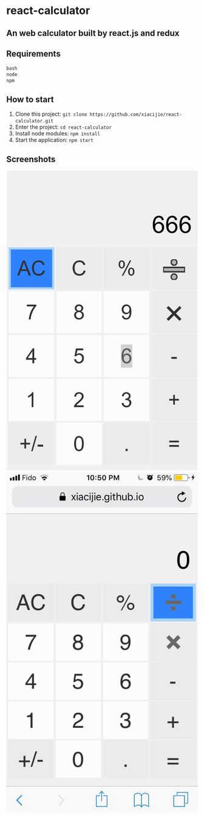 # react-calculator
An web calculator built by react.js and redux
---------------------------------------------

Requirements
------------
```
bash
node
npm
```

How to start
------------
1. Clone this project: `git clone https://github.com/xiacijie/react-calculator.git`
2. Enter the project: `cd react-calculator`
3. Install node modules: `npm install`
4. Start the application: `npm start`

Screenshots
-----------

![alt text](./resource/demo1.png)
![alt text](./resource/demo2.jpg)

